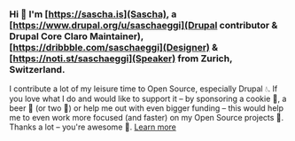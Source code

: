 ### Hi 👋 I'm [https://sascha.is](Sascha), a [https://www.drupal.org/u/saschaeggi](Drupal contributor & Drupal Core Claro Maintainer), [https://dribbble.com/saschaeggi](Designer) & [https://noti.st/saschaeggi](Speaker) from Zurich, Switzerland.

I contribute a lot of my leisure time to Open Source, especially Drupal 💧. If you love what I do and would like to support it – by sponsoring a cookie 🍪, a beer 🍺 (or two 🍻) or help me out with even bigger funding – this would help me to even work more focused (and faster) on my Open Source projects 👏. Thanks a lot – you're awesome 💙. [Learn more](https://github.com/sponsors/saschaeggi)

<!--
**saschaeggi/saschaeggi** is a ✨ _special_ ✨ repository because its `README.md` (this file) appears on your GitHub profile.

Here are some ideas to get you started:

- 🔭 I’m currently working on ...
- 🌱 I’m currently learning ...
- 👯 I’m looking to collaborate on ...
- 🤔 I’m looking for help with ...
- 💬 Ask me about ...
- 📫 How to reach me: ...
- 😄 Pronouns: ...
- ⚡ Fun fact: ...
-->

